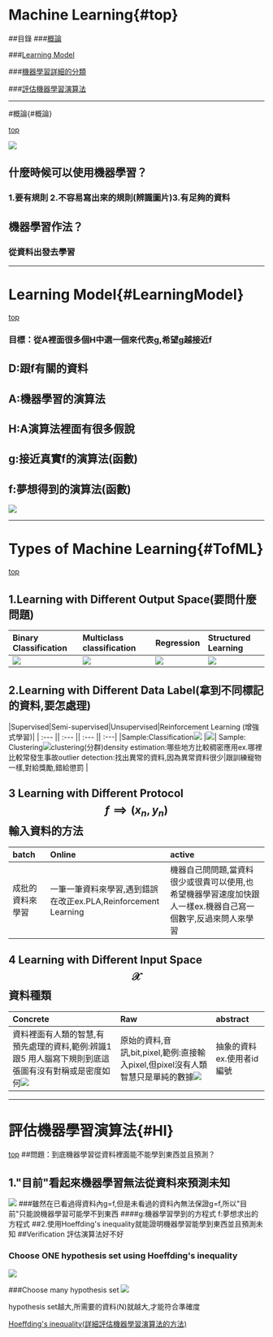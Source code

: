 # Machine Learning{#top}
##目錄
###[概論](#概論)

###[Learning Model](#LearningModel)

###[機器學習詳細的分類](#TofML)

###[評估機器學習演算法](#HI)

---
#概論{#概論}

[top](#top)


![](/assets/gm9wDgD.png)

## 什麼時候可以使用機器學習？
### 1.要有規則 2.不容易寫出來的規則(辨識圖片)3.有足夠的資料
## 機器學習作法？
### 從資料出發去學習
---
# Learning Model{#LearningModel}
[top](#top)

### 目標：從A裡面很多個H中選一個來代表g,希望g越接近f
## D:跟f有關的資料 
## A:機器學習的演算法 
## H:A演算法裡面有很多假說 
## g:接近真實f的演算法(函數) 
## f:夢想得到的演算法(函數)

 

![](/assets/sswd.PNG)

---

# Types of Machine Learning{#TofML}
[top](#top)


 

## 1.Learning with Different Output Space(要問什麼問題)


| Binary Classification | Multiclass classification |Regression|Structured Learning|
| :--- | :--- |:--- |:--- |
| ![](/assets/binary_perceptron.PNG) | ![](/assets/3擷取.PNG) |![](/assets/擷取選取區域_051.png)|![](/assets/擷取選取區域_052.png)|
## 2.Learning with Different Data Label(拿到不同標記的資料,要怎處理)


|Supervised|Semi-supervised|Unsupervised|Reinforcement Learning (增強式學習)|
| :--- || :--- || :--- || :---|
|Sample:Classification![](/assets/3擷取.PNG) |![](/assets/擷取選取區域_056.png)| Sample: Clustering![](/assets/擷取選取區域_055.png)clustering(分群)density estimation:哪些地方比較稠密應用ex.哪裡比較常發生事故outlier detection:找出異常的資料,因為異常資料很少|跟訓練寵物一樣,對給獎勵,錯給懲罰
|
## 3 Learning with Different Protocol $$f \implies (x_{n},y_{n})$$輸入資料的方法


|batch| Online|active|
|:---|:---|:---|
|成批的資料來學習|一筆一筆資料來學習,遇到錯誤在改正ex.PLA,Reinforcement Learning|機器自己問問題,當資料很少或很貴可以使用,也希望機器學習速度加快跟人一樣ex.機器自己寫一個數字,反過來問人來學習|
## 4 Learning with Different Input Space $$\mathcal{X}$$ 資料種類


|Concrete| Raw|abstract|
|:---|:---|:---|
|資料裡面有人類的智慧,有預先處理的資料,範例:辨識1跟5 用人腦寫下規則到底這張圖有沒有對稱或是密度如何![](/assets/擷取選取區域_057.png)|原始的資料,音訊,bit,pixel,範例:直接輸入pixel,但pixel沒有人類智慧只是單純的數據![](/assets/擷取選取區域_058.png)|抽象的資料ex.使用者id編號|

---
# 評估機器學習演算法{#HI}
[top](#top)
##問題：到底機器學習從資料裡面能不能學到東西並且預測？
## 1."目前"看起來機器學習無法從資料來預測未知

![](/assets/擷取選取區域_059.png)
###雖然在已看過得資料內g=f,但是未看過的資料內無法保證g=f,所以"目前"只能說機器學習可能學不到東西
####g:機器學習學到的方程式 f:夢想求出的方程式
##2.使用Hoeffding's inequality就能證明機器學習能學到東西並且預測未知
##Verification 評估演算法好不好






### Choose ONE hypothesis set using Hoeffding's inequality
![](/assets/hi.PNG)

###Choose many hypothesis set
![](/assets/HF2.JPG)

hypothesis set越大,所需要的資料(N)就越大,才能符合準確度


[Hoeffding's inequality(詳細評估機器學習演算法的方法)
](/mathematics/probability-theory/hoeffdings-inequality.md)

